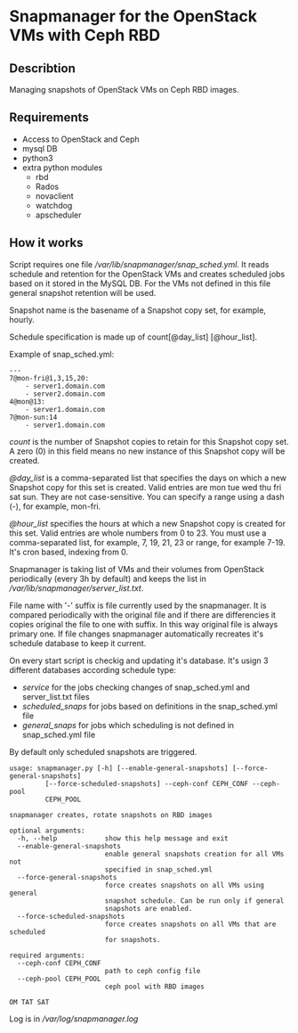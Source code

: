 # Snapmanager for the OpenStack VMs with Ceph RBD 

## Describtion

Managing snapshots of OpenStack VMs on Ceph RBD images.  

## Requirements

- Access to OpenStack and Ceph
- mysql DB
- python3
- extra python modules
  - rbd
  - Rados
  - novaclient
  - watchdog
  - apscheduler

## How it works

Script requires one file */var/lib/snapmanager/snap_sched.yml*. It reads schedule and retention for the OpenStack VMs and creates scheduled jobs based on it stored in the MySQL DB. For the VMs not defined in this file general snapshot retention will be used. 

Snapshot name is the basename of a Snapshot copy set, for example, hourly. 

Schedule specification is made up of count[@day_list] [@hour_list].

Example of snap_sched.yml:

```
---
7@mon-fri@1,3,15,20:
    - server1.domain.com
    - server2.domain.com
4@mon@13:
    - server1.domain.com
7@mon-sun:14
    - server1.domain.com
```

*count* is the number of Snapshot copies to retain for this Snapshot copy set. A zero (0) in this field means no new instance of this Snapshot copy will be created.

*@day_list* is a comma-separated list that specifies the days on which a new Snapshot copy for this set is created. Valid entries are mon tue wed thu fri sat sun. They are not case-sensitive. You can specify a range using a dash (-), for example, mon-fri.

*@hour_list* specifies the hours at which a new Snapshot copy is created for this set. Valid entries are whole numbers from 0 to 23. You must use a comma-separated list, for example, 7, 19, 21, 23 or range, for example 7-19. It's cron based, indexing from 0. 

Snapmanager is taking list of VMs and their volumes from OpenStack periodically (every 3h by default) and keeps the list in */var/lib/snapmanager/server_list.txt*.

File name with '-' suffix is file currently used by the snapmanager. It is compared periodically with the original file and if there are differencies it copies original the file to one with suffix. In this way original file is always primary one.
If file changes snapmanager automatically recreates it's schedule database to keep it current.

On every start script is checkig and updating it's database. 
It's usign 3 different databases according schedule type:

- *service* for the jobs checking changes of snap_sched.yml and server_list.txt files
- *scheduled_snaps* for jobs based on definitions in the snap_sched.yml file
- *general_snaps* for jobs which scheduling is not defined in snap_sched.yml file

By default only scheduled snapshots are triggered.

```
usage: snapmanager.py [-h] [--enable-general-snapshots] [--force-general-snapshots]
         [--force-scheduled-snapshots] --ceph-conf CEPH_CONF --ceph-pool
         CEPH_POOL

snapmanager creates, rotate snapshots on RBD images

optional arguments:
  -h, --help            show this help message and exit
  --enable-general-snapshots
                        enable general snapshots creation for all VMs not
                        specified in snap_sched.yml
  --force-general-snapshots
                        force creates snapshots on all VMs using general
                        snapshot schedule. Can be run only if general
                        snapshots are enabled.
  --force-scheduled-snapshots
                        force creates snapshots on all VMs that are scheduled
                        for snapshots.

required arguments:
  --ceph-conf CEPH_CONF
                        path to ceph config file
  --ceph-pool CEPH_POOL
                        ceph pool with RBD images

OM TAT SAT

```

Log is in */var/log/snapmanager.log*